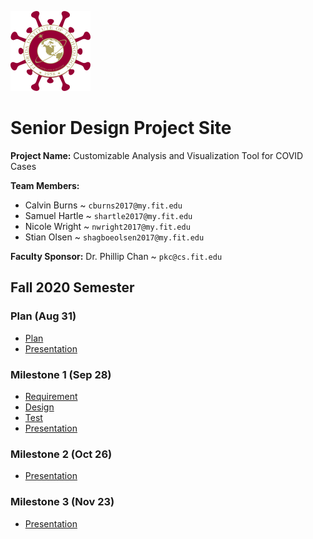 ![Logo](logo.png)

# Senior Design Project Site

**Project Name:** Customizable Analysis and Visualization Tool for COVID Cases

**Team Members:** 

- Calvin Burns ~ `cburns2017@my.fit.edu`
- Samuel Hartle ~ `shartle2017@my.fit.edu`
- Nicole Wright ~ `nwright2017@my.fit.edu`
- Stian Olsen ~ `shagboeolsen2017@my.fit.edu`

**Faculty Sponsor:** Dr. Phillip Chan ~ `pkc@cs.fit.edu`


## Fall 2020 Semester

### Plan (Aug 31)

- [Plan]()
- [Presentation](https://github.com/Senior-Design-CovidDash/CovidDashProjectSite/blob/master/Plan/Presentation.pdf)

### Milestone 1 (Sep 28)

- [Requirement](https://github.com/Senior-Design-CovidDash/CovidDashProjectSite/blob/master/Milestone%201/Requirement%20Document.md)
- [Design](https://github.com/Senior-Design-CovidDash/CovidDashProjectSite/blob/master/Milestone%201/Design%20Document.md)
- [Test](https://github.com/Senior-Design-CovidDash/CovidDashProjectSite/blob/master/Milestone%201/Test%20Plan.md)
- [Presentation](https://github.com/Senior-Design-CovidDash/CovidDashProjectSite/blob/master/Milestone%201/Presentation.pptx)

### Milestone 2 (Oct 26)

- [Presentation](https://github.com/Senior-Design-CovidDash/CovidDashProjectSite/blob/master/Milestone%202/Presentation.pptx)

### Milestone 3 (Nov 23)

- [Presentation](https://github.com/Senior-Design-CovidDash/CovidDashProjectSite/blob/master/Milestone%203/Presentation.pptx)
